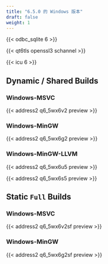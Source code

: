 ```yaml
---
title: "6.5.0 的 Windows 版本"
draft: false
weight: 1
---
```


{{< odbc_sqlite 6 >}}

{{< qt6tls openssl3 schannel >}}

{{< icu 6 >}}

## Dynamic / Shared Builds

### Windows-MSVC

{{< address2 q6_5wx6v2 preview >}}

### Windows-MinGW

{{< address2 q6_5wx6g2 preview >}}

### Windows-MinGW-LLVM

{{< address2 q6_5wx6u5 preview >}}

{{< address2 q6_5wx6s5 preview >}}

## Static `Full` Builds

### Windows-MSVC

{{< address2 q6_5wx6v2sf preview >}}

### Windows-MinGW

{{< address2 q6_5wx6g2sf preview >}}
